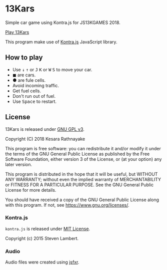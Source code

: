 # 13Kars
Simple car game using Kontra.js for JS13KGAMES 2018.

[Play 13Kars](https://13kars.fq.nz/)

This program make use of [Kontra.js](https://github.com/straker/kontra/)
JavaScript library.

## How to play
* Use <kbd>&downarrow;</kbd> <kbd>&uparrow;</kbd> or <kbd>J</kbd> <kbd>K</kbd>
or <kbd>W</kbd> <kbd>S</kbd> to move your car.
* &#9724; are cars.
* &#9679; are fule cells.
* Avoid incoming traffic.
* Get fuel cells.
* Don't run out of fuel.
* Use <kbd>Space</kbd> to restart.

## License
13Kars is released under [GNU GPL v3](LICENSE).

Copyright (C) 2018 Kesara Rathnayake

This program is free software: you can redistribute it and/or modify
it under the terms of the GNU General Public License as published by
the Free Software Foundation, either version 3 of the License, or
(at your option) any later version.

This program is distributed in the hope that it will be useful,
but WITHOUT ANY WARRANTY; without even the implied warranty of
MERCHANTABILITY or FITNESS FOR A PARTICULAR PURPOSE.  See the
GNU General Public License for more details.

You should have received a copy of the GNU General Public License
along with this program.  If not, see <https://www.gnu.org/licenses/>.

### Kontra.js
`kontra.js` is released under
[MIT License](https://github.com/straker/kontra/blob/master/LICENSE).

Copyright (c) 2015 Steven Lambert.

### Audio
Audio files were created using [jsfxr](http://github.grumdrig.com/jsfxr/).
